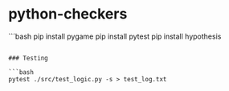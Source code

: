 # python-checkers

``´bash
pip install pygame
pip install pytest
pip install hypothesis

````

### Testing

```bash
pytest ./src/test_logic.py -s > test_log.txt
````
